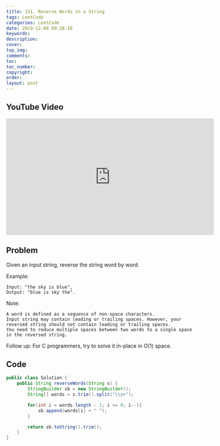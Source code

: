 ```yaml
---
title: 151. Reverse Words in a String
tags: LeetCode
categories: LeetCode
date: 2019-12-08 09:28:16
keywords:
description:
cover:
top_img:
comments:
toc:
toc_number:
copyright:
order:
layout: post
---
```


## YouTube Video

<iframe width="560" height="315" src="https://www.youtube.com/embed/J_gwr2llhBw" frameborder="0" allow="accelerometer; autoplay; encrypted-media; gyroscope; picture-in-picture" allowfullscreen></iframe>

## Problem

Given an input string, reverse the string word by word.

Example:

```
Input: "the sky is blue",
Output: "blue is sky the".
```

Note:

```
A word is defined as a sequence of non-space characters.
Input string may contain leading or trailing spaces. However, your reversed string should not contain leading or trailing spaces.
You need to reduce multiple spaces between two words to a single space in the reversed string.
```

Follow up: For C programmers, try to solve it in-place in O(1) space.

## Code

```java
public class Solution {
    public String reverseWords(String s) {
        StringBuilder sb = new StringBuilder();
        String[] words = s.trim().split("\\s+");

        for(int i = words.length - 1; i >= 0; i--){
            sb.append(words[i] + " ");
        }

        return sb.toString().trim();
    }
}
```
